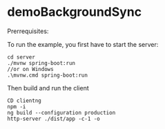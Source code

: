 # demoBackgroundSync

Prerrequisites:


To run the example, you first have to start the server:

```Shell
cd server
./mvnw spring-boot:run
//or on Windows
.\mvnw.cmd spring-boot:run
```

Then build and run the client

```Shell
CD clientng
npm -i
ng build --configuration production
http-server ./dist/app -c-1 -o
```

